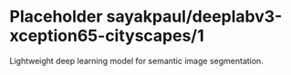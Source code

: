 # Placeholder sayakpaul/deeplabv3-xception65-cityscapes/1
Lightweight deep learning model for semantic image segmentation.

<!-- task: image-segmentation -->
<!-- network-architecture: deeplab-xception65-cityscapes-trainfine -->
<!-- dataset: cityscapes -->
<!-- fine-tunable: false -->
<!-- language: en -->
<!-- license: apache-2.0 -->
